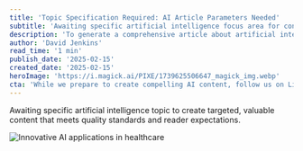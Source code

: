 ```yaml
---
title: 'Topic Specification Required: AI Article Parameters Needed'
subtitle: 'Awaiting specific artificial intelligence focus area for content creation'
description: 'To generate a comprehensive article about artificial intelligence, a specific topic or focus area is required. The content should address clear aspects such as AI in healthcare, developments in generative AI, AI ethics and regulation, AI's impact on the job market, or specific AI technologies and applications. Without a defined scope, we cannot ensure the delivery of valuable, well-researched content that meets quality standards and reader expectations.'
author: 'David Jenkins'
read_time: '1 min'
publish_date: '2025-02-15'
created_date: '2025-02-15'
heroImage: 'https://i.magick.ai/PIXE/1739625506647_magick_img.webp'
cta: 'While we prepare to create compelling AI content, follow us on LinkedIn to stay updated on the latest technology insights and developments.'
---
```


Awaiting specific artificial intelligence topic to create targeted, valuable content that meets quality standards and reader expectations.

![Innovative AI applications in healthcare](https://i.magick.ai/PIXE/1739625506650_magick_img.webp)